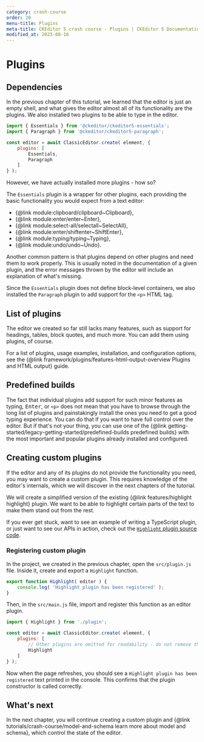 ```yaml
---
category: crash-course
order: 20
menu-title: Plugins
meta-title: CKEditor 5 crash course - Plugins | CKEditor 5 Documentation
modified_at: 2023-08-16
---
```


# Plugins

## Dependencies

In the previous chapter of this tutorial, we learned that the editor is just an empty shell, and what gives the editor almost all of its functionality are the plugins. We also installed two plugins to be able to type in the editor.

```js
import { Essentials } from '@ckeditor/ckeditor5-essentials';
import { Paragraph } from '@ckeditor/ckeditor5-paragraph';

const editor = await ClassicEditor.create( element, {
	plugins: [
		Essentials,
		Paragraph
	]
} );
```

However, we have actually installed more plugins - how so?

The `Essentials` plugin is a wrapper for other plugins, each providing the basic functionality you would expect from a text editor:

* {@link module:clipboard/clipboard~Clipboard},
* {@link module:enter/enter~Enter},
* {@link module:select-all/selectall~SelectAll},
* {@link module:enter/shiftenter~ShiftEnter},
* {@link module:typing/typing~Typing},
* {@link module:undo/undo~Undo}.

Another common pattern is that plugins depend on other plugins and need them to work properly. This is usually noted in the documentation of a given plugin, and the error messages thrown by the editor will include an explanation of what's missing.

Since the `Essentials` plugin does not define block-level containers, we also installed the `Paragraph` plugin to add support for the `<p>` HTML tag.

## List of plugins

The editor we created so far still lacks many features, such as support for headings, tables, block quotes, and much more. You can add them using plugins, of course.

For a list of plugins, usage examples, installation, and configuration options, see the {@link framework/plugins/features-html-output-overview Plugins and HTML output} guide.

## Predefined builds

The fact that individual plugins add support for such minor features as typing, <kbd>Enter</kbd>, or `<p>` does not mean that you have to browse through the long list of plugins and painstakingly install the ones you need to get a good typing experience. You can do that if you want to have full control over the editor. But if that's not your thing, you can use one of the {@link getting-started/legacy-getting-started/predefined-builds predefined builds} with the most important and popular plugins already installed and configured.

## Creating custom plugins

If the editor and any of its plugins do not provide the functionality you need, you may want to create a custom plugin. This requires knowledge of the editor's internals, which we will discover in the next chapters of the tutorial.

We will create a simplified version of the existing {@link features/highlight highlight} plugin. We want to be able to highlight certain parts of the text to make them stand out from the rest.

If you ever get stuck, want to see an example of writing a TypeScript plugin, or just want to see our APIs in action, check out the [`Highlight` plugin source code](https://github.com/ckeditor/ckeditor5/tree/master/packages/ckeditor5-highlight).

### Registering custom plugin

In the project, we created in the previous chapter, open the `src/plugin.js` file. Inside it, create and export a `Highlight` function.

```js
export function Highlight( editor ) {
	console.log( 'Highlight plugin has been registered' );
}
```

Then, in the `src/main.js` file, import and register this function as an editor plugin.

```js
import { Highlight } from './plugin';

const editor = await ClassicEditor.create( element, {
	plugins: [
		// Other plugins are omitted for readability - do not remove them.
		Highlight
	]
} );
```

Now when the page refreshes, you should see a `Highlight plugin has been registered` text printed in the console. This confirms that the plugin constructor is called correctly.

## What's next

In the next chapter, you will continue creating a custom plugin and {@link tutorials/crash-course/model-and-schema learn more about model and schema}, which control the state of the editor.
